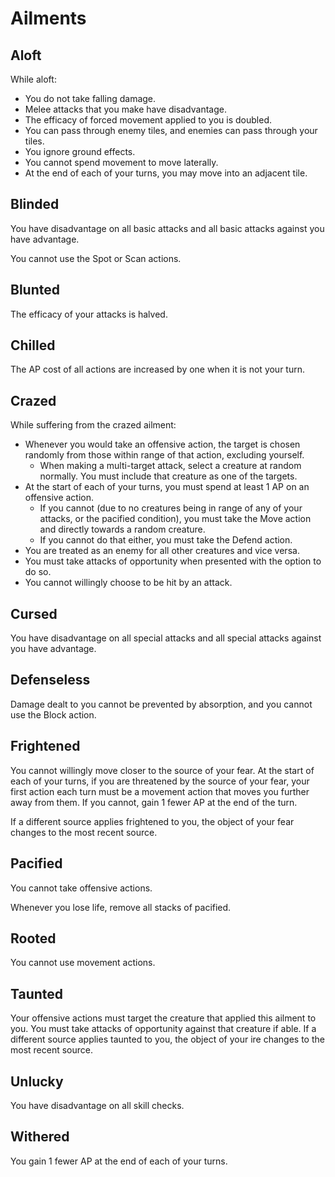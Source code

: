 # Ailments

## Aloft

While aloft:

- You do not take falling damage.
- Melee attacks that you make have disadvantage.
- The efficacy of forced movement applied to you is doubled.
- You can pass through enemy tiles, and enemies can pass through your tiles.
- You ignore ground effects.
- You cannot spend movement to move laterally.
- At the end of each of your turns, you may move into an adjacent tile.

## Blinded

You have disadvantage on all basic attacks and all basic attacks against you have advantage.

You cannot use the Spot or Scan actions.

## Blunted

The efficacy of your attacks is halved.

## Chilled

The AP cost of all actions are increased by one when it is not your turn.

## Crazed

While suffering from the crazed ailment:

- Whenever you would take an offensive action, the target is chosen randomly from those within range of that action, excluding yourself.
  - When making a multi-target attack, select a creature at random normally. You must include that creature as one of the targets.
- At the start of each of your turns, you must spend at least 1 AP on an offensive action.
  - If you cannot (due to no creatures being in range of any of your attacks, or the pacified condition), you must take the Move action and directly towards a random creature.
  - If you cannot do that either, you must take the Defend action.
- You are treated as an enemy for all other creatures and vice versa.
- You must take attacks of opportunity when presented with the option to do so.
- You cannot willingly choose to be hit by an attack.

## Cursed

You have disadvantage on all special attacks and all special attacks against you have advantage.

## Defenseless

Damage dealt to you cannot be prevented by absorption, and you cannot use the Block action.

## Frightened

You cannot willingly move closer to the source of your fear.
At the start of each of your turns, if you are threatened by the source of your fear, your first action each turn must be a movement action that moves you further away from them.
If you cannot, gain 1 fewer AP at the end of the turn.

If a different source applies frightened to you, the object of your fear changes to the most recent source.

## Pacified

You cannot take offensive actions.

Whenever you lose life, remove all stacks of pacified.

## Rooted

You cannot use movement actions.

## Taunted

Your offensive actions must target the creature that applied this ailment to you. You must take attacks of opportunity against that creature if able. If a different source applies taunted to you, the object of your ire changes to the most recent source.

## Unlucky

You have disadvantage on all skill checks.

## Withered

You gain 1 fewer AP at the end of each of your turns.
